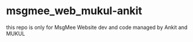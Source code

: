 # msgmee_web_mukul-ankit
this repo is only for MsgMee Website dev and code managed by Ankit and MUKUL
